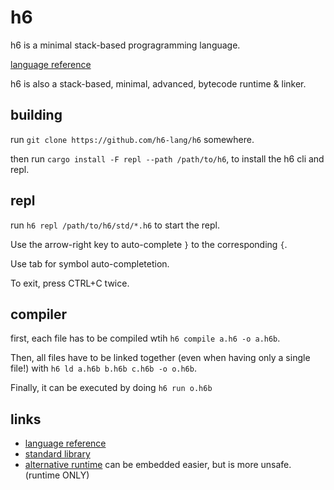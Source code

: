 # h6
h6 is a minimal stack-based progragramming language.

[language reference](./langref/README.md)

h6 is also a stack-based, minimal, advanced, bytecode runtime & linker.

## building
run `git clone https://github.com/h6-lang/h6` somewhere.

then run `cargo install -F repl --path /path/to/h6`, to install the h6 cli and repl.

## repl
run `h6 repl /path/to/h6/std/*.h6` to start the repl.

Use the arrow-right key to auto-complete `}` to the corresponding `{`.

Use tab for symbol auto-completetion.

To exit, press CTRL+C twice.

## compiler
first, each file has to be compiled wtih `h6 compile a.h6 -o a.h6b`.

Then, all files have to be linked together (even when having only a single file!) with `h6 ld a.h6b b.h6b c.h6b -o o.h6b`.

Finally, it can be executed by doing `h6 run o.h6b`

## links
- [language reference](./langref/)
- [standard library](./std)
- [alternative runtime](./crt) can be embedded easier, but is more unsafe. (runtime ONLY)
